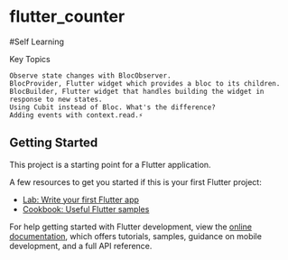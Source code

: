 # flutter_counter
#Self Learning

Key Topics

    Observe state changes with BlocObserver.
    BlocProvider, Flutter widget which provides a bloc to its children.
    BlocBuilder, Flutter widget that handles building the widget in response to new states.
    Using Cubit instead of Bloc. What's the difference?
    Adding events with context.read.⚡

## Getting Started

This project is a starting point for a Flutter application.

A few resources to get you started if this is your first Flutter project:

- [Lab: Write your first Flutter app](https://docs.flutter.dev/get-started/codelab)
- [Cookbook: Useful Flutter samples](https://docs.flutter.dev/cookbook)

For help getting started with Flutter development, view the
[online documentation](https://docs.flutter.dev/), which offers tutorials,
samples, guidance on mobile development, and a full API reference.
